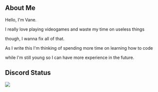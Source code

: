 ## About Me

Hello, I'm Vane.

I really love playing videogames and waste my time on useless things

though, I wanna fix all of that.



As I write this I'm thinking of spending more time on learning how to code

while I'm still young so I can have more experience in the future.


## Discord Status
<p>
  <a href="https://discord.com/users/566541776815390730">
    <img src="https://discord.c99.nl/widget/theme-4/566541776815390730.png"/>
  </a>
</p>
